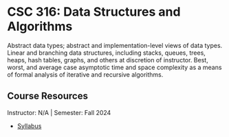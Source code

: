 # CSC 316: Data Structures and Algorithms
Abstract data types; abstract and implementation-level views of data types. Linear and branching data structures, including stacks, queues, trees, heaps, hash tables, graphs, and others at discretion of instructor. Best, worst, and average case asymptotic time and space complexity as a means of formal analysis of iterative and recursive algorithms.

## Course Resources
Instructor: N/A | Semester: Fall 2024
* [Syllabus]()
